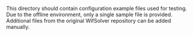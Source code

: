 This directory should contain configuration example files used for testing.
Due to the offline environment, only a single sample file is provided.
Additional files from the original WifSolver repository can be added manually.
